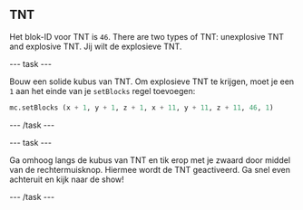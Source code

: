 ## TNT

Het blok-ID voor TNT is `46`. There are two types of TNT: unexplosive TNT and explosive TNT. Jij wilt de explosieve TNT.

\--- task \---

Bouw een solide kubus van TNT. Om explosieve TNT te krijgen, moet je een `1` aan het einde van je `setBlocks` regel toevoegen:

```python
mc.setBlocks (x + 1, y + 1, z + 1, x + 11, y + 11, z + 11, 46, 1)
```

\--- /task \---

\--- task \---

Ga omhoog langs de kubus van TNT en tik erop met je zwaard door middel van de rechtermuisknop. Hiermee wordt de TNT geactiveerd. Ga snel even achteruit ​​en kijk naar de show!

\--- /task \---